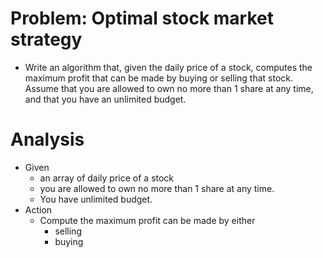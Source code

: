# Problem: Optimal stock market strategy

* Write an algorithm that, given the daily price of a stock, computes the maximum profit that can be made by buying or selling that stock. Assume that you are allowed to own no more than 1 share at any time, and that you have an unlimited budget.

# Analysis
* Given
  * an array of daily price of a stock
  * you are allowed to own no more than 1 share at any time.
  * You have unlimited budget.
* Action
  * Compute the maximum profit can be made by either
    * selling
    * buying
 